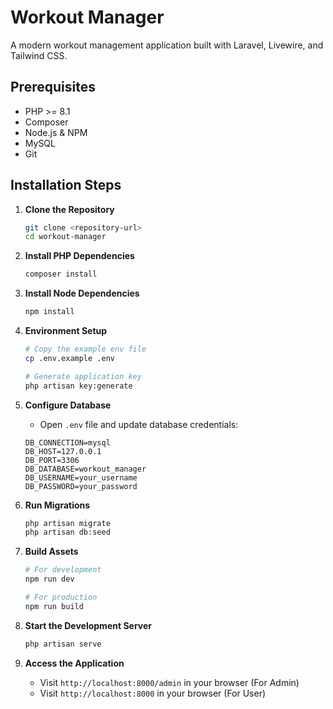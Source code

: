 # Workout Manager

A modern workout management application built with Laravel, Livewire, and Tailwind CSS.

## Prerequisites

- PHP >= 8.1
- Composer
- Node.js & NPM
- MySQL
- Git

## Installation Steps

1. **Clone the Repository**
   ```bash
   git clone <repository-url>
   cd workout-manager
   ```

2. **Install PHP Dependencies**
   ```bash
   composer install
   ```

3. **Install Node Dependencies**
   ```bash
   npm install
   ```

4. **Environment Setup**
   ```bash
   # Copy the example env file
   cp .env.example .env

   # Generate application key
   php artisan key:generate
   ```

5. **Configure Database**
   - Open `.env` file and update database credentials:
   ```env
   DB_CONNECTION=mysql
   DB_HOST=127.0.0.1
   DB_PORT=3306
   DB_DATABASE=workout_manager
   DB_USERNAME=your_username
   DB_PASSWORD=your_password
   ```

6. **Run Migrations**
   ```bash
   php artisan migrate
   php artisan db:seed
   ```

7. **Build Assets**
   ```bash
   # For development
   npm run dev

   # For production
   npm run build
   ```

8. **Start the Development Server**
   ```bash
   php artisan serve
   ```

9. **Access the Application**
   - Visit `http://localhost:8000/admin` in your browser (For Admin)
   - Visit `http://localhost:8000` in your browser (For User)
